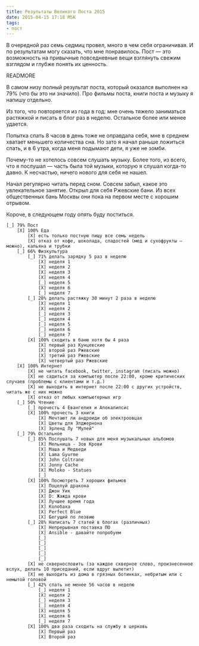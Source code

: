 ```yaml
---
title: Результаты Великого Поста 2015
date: 2015-04-15 17:18 MSK
tags:
- пост
---
```


В очередной раз семь седмиц провел, много в чем себя ограничивая. И по результатам могу сказать, что мне понравилось.
Пост — это возможность на привычные повседневные вещи взглянуть свежим взглядом и глубже понять их ценность.

READMORE

В самом низу полный результат поста, который оказался выполнен на 79% (что бы это ни значило). Про фильмы поста, книги
поста и музыку я напишу отдельно.

Из того, что повторяется из года в год: мне очень тяжело заниматься растяжкой и писать в блог раз в неделю. Остальное
более или менее удается.

Попытка спать 8 часов в день тоже не оправдала себя, мне в среднем хватает меньшего количества сна. Но зато я начал
раньше ложиться спать, и в 6 утра, когда меня подымают дети, я уже не зомби.

Почему-то не хотелось совсем слушать музыку. Более того, из всего, что я послушал — часть была той музыки, которую я
слушал когда-то давно. К несчастью, ничего нового для себя не нашел.

Начал регулярно читать перед сном. Совсем забыл, какое это увлекательное занятие. Открыл для себя Ржевские бани. Из всех
общественных бань Москвы они пока на первом месте с хорошим отрывом.

Короче, в следующем году опять буду поститься.

```
[_] 79% Пост
	[X] 100% Еда
		[X] есть только постную пищу все семь недель
		[X] отказ от кофе, шоколада, сладостей (мед и сухофрукты — можно), кальяна и трубки
	[_] 66% Физкультура
		[_] 71% делать зарядку 5 раз в неделю
			[X] неделя 1
			[X] неделя 2
			[X] неделя 3
			[X] неделя 4
			[_] неделя 5
			[X] неделя 6
			[_] неделя 7
		[_] 28% делать растяжку 30 минут 2 раза в неделю
			[X] неделя 1
			[X] неделя 2
			[_] неделя 3
			[_] неделя 4
			[_] неделя 5
			[_] неделя 6
			[_] неделя 7
		[X] 100% сходить в баню хотя бы 4 раза
			[X] первый раз Кунцевские
			[X] второй раз Ржевские
			[X] третий раз Ржевские
			[X] четвертый раз Ржевские
	[X] 100% Интернет
		[X] не читать facebook, twitter, instagram (писать можно)
		[X] не садиться за компьютер после 22:00, кроме критических случаев (проблемы с клиентами и т.д.)
		[X] не выходить в интернет после 22:00 с других устройств, читать же с них можно
		[X] отказ от любых компьютерных игр
	[_] 50% Чтение
		[_] прочесть 4 Евангелия и Апокалипсис
		[X] 100% прочесть 3 книги
			[X] Мечтают ли андроиди об электроовцах
			[X] Цветы для Элджернона
			[X] Эрленд Лу "Мулей"
	[_] 79% Остальное
		[_] 85% Послушать 7 новых для меня музыкальных альбомов
			[X] Мельница - Зов Крови
			[X] Маша и Медведи
			[X] Lama Gyurme
			[X] John Coltrane
			[X] Jonny Cache
			[X] Moloko - Statues
			[_]
		[X] 100% Посмотреть 7 хороших фильмов
			[X] Поцелуй дракона
			[X] Джон Уик
			[X] D: Жажда крови
			[X] Лучшее время года
			[X] Колобаха
			[X] Perfect Blue
			[X] Бегущий по лезвию
		[_] 28% Написать 7 статей в блогах (различных)
			[X] Непрерывная поставка ПО
			[X] Ansible - давайте попробуем
			[_]
			[_]
			[_]
			[_]
			[_]
		[X] не сквернословить (за каждое скверное слово, произнесенное вслух, делать 10 приседаний, если вдруг вылетит)
		[X] не выходить из дома в грязных ботинках, небритым или с немытой головой
		[_] 42% спать не менее 56 часов в неделю
			[_] неделя 1
			[X] неделя 2
			[_] неделя 3
			[_] неделя 4
			[X] неделя 5
			[X] неделя 6
			[_] неделя 7
		[X] 100% два раза сходить на службу в церковь
			[X] Первый раз
			[X] Второй раз
```
